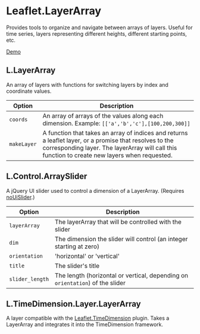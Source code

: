 # Leaflet.LayerArray
Provides tools to organize and navigate between arrays of layers. Useful for time series, layers representing different heights, different starting points, etc.

[Demo](http://pireds.asrc.cestm.albany.edu/~xcite/layerArray/)

## L.LayerArray
An array of layers with functions for switching layers by index and coordinate values.

Option                        | Description
------------------------------|---------------------------------------------------------
`coords`               | An array of arrays of the values along each dimension. Example: `[['a','b','c'],[100,200,300]]`
`makeLayer`        | A function that takes an array of indices and returns a leaflet layer, or a promise that resolves to the corresponding layer. The layerArray will call this function to create new layers when requested.


## L.Control.ArraySlider
A jQuery UI slider used to control a dimension of a LayerArray. (Requires [noUiSlider](https://refreshless.com/nouislider/).)


Option                        | Description
------------------------------|---------------------------------------------------------
`layerArray`               | The layerArray that will be controlled with the slider
`dim`        | The dimension the slider will control (an integer starting at zero)
`orientation`        | 'horizontal' or 'vertical'
`title`        | The slider's title
`slider_length`        | The length (horizontal or vertical, depending on `orientation`) of the slider



## L.TimeDimension.Layer.LayerArray
A layer compatible with the [Leaflet.TimeDimension](https://github.com/socib/Leaflet.TimeDimension) plugin. Takes a LayerArray and integrates it into the TimeDimension framework.
